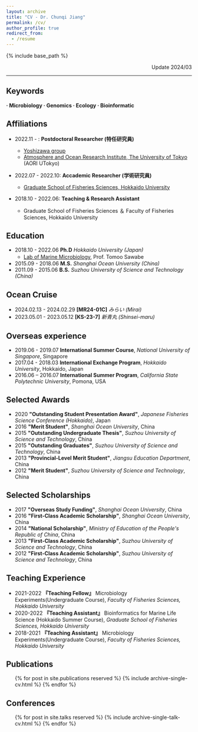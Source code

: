 ```yaml
---
layout: archive
title: "CV - Dr. Chunqi Jiang"
permalink: /cv/
author_profile: true
redirect_from:
  - /resume
---
```


{% include base_path %}

<p align="right"> Update 2024/03 </p>

***
## Keywords
**· Microbiology       · Genomics     · Ecology   · Bioinformatic**

## Affiliations
* 2022.11 -        : **Postdoctoral Researcher (特任研究員)**
  * [Yoshizawa group](https://genedynamics.aori.u-tokyo.ac.jp/en/vision/)
  * [Atmosphere and Ocean Research Institute, The University of Tokyo](https://www.aori.u-tokyo.ac.jp/) (AORI UTokyo)

* 2022.07 - 2022.10: **Accademic Researcher (学術研究員)**
  * [Graduate School of Fisheries Sciences, Hokkaido University](https://www2.fish.hokudai.ac.jp/)

* 2018.10 - 2022.06: **Teaching & Research Assistant**
  * Graduate School of Fisheries Sciences ＆ Faculty of Fisheries Sciences, Hokkaido University

## Education
* 2018.10 - 2022.06  **Ph.D**  *Hokkaido University (Japan)*
  * [Lab of Marine Microbiology](https://micro.fish.hokudai.ac.jp/labs/#welcome), Prof. Tomoo Sawabe　
* 2015.09 - 2018.06  **M.S.**   *Shanghai Ocean University (China)*
* 2011.09 - 2015.06  **B.S.**   *Suzhou University of Science and Technology (China)*

## Ocean Cruise
* 2024.02.13 - 2024.02.29    **[MR24-01C]**    *みらい (Mirai)*
* 2023.05.01 - 2023.05.12    **[KS-23-7]**    *新青丸 (Shinsei-maru)*

## Overseas experience
* 2019.06 - 2019.07 **International Summer Course**, *National University of Singapore*, Singapore
* 2017.04 - 2018.03 **International Exchange Program**, *Hokkaido University*, Hokkaido, Japan
* 2016.06 – 2016.07 **International Summer Program**, *California State Polytechnic University*, Pomona, USA

## Selected Awards
* 2020 **"Outstanding Student Presentation Award"**, *Japanese Fisheries Science Conference (Hokkaido)*, Japan
* 2016 **"Merit Student"**, *Shanghai Ocean University*, China
* 2015 **"Outstanding Undergraduate Thesis"**, *Suzhou University of Science and Technology*, China
* 2015 **"Outstanding Graduates"**, *Suzhou University of Science and Technology*, China
* 2013 **"Provincial-Level Merit Student"**, *Jiangsu Education Department*, China
* 2012 **"Merit Student"**, *Suzhou University of Science and Technology*, China

## Selected Scholarships
* 2017 **"Overseas Study Funding"**, *Shanghai Ocean University*, China
* 2016 **"First-Class Academic Scholarship"**, *Shanghai Ocean University*, China
* 2014 **"National Scholarship"**, *Ministry of Education of the People's Republic of China*, China
* 2013 **"First-Class Academic Scholarship"**, *Suzhou University of Science and Technology*, China
* 2012 **"First-Class Academic Scholarship"**, *Suzhou University of Science and Technology*, China

## Teaching Experience
* 2021-2022 **『Teaching Fellow』** Microbiology Experiments(Undergraduate Course), *Faculty of Fisheries Sciences, Hokkaido University*
* 2020-2022 **『Teaching Assistant』** Bioinformatics for Marine Life Science (Hokkaido Summer Course), *Graduate School of Fisheries Sciences, Hokkaido University*
* 2018-2021 **『Teaching Assistant』** Microbiology Experiments(Undergraduate Course), *Faculty of Fisheries Sciences, Hokkaido University*
  
## Publications
  <ul>{% for post in site.publications reserved %}
    {% include archive-single-cv.html %}
  {% endfor %}</ul>
  
## Conferences
  <ul>{% for post in site.talks reserved %}
    {% include archive-single-talk-cv.html %}
  {% endfor %}</ul>
  


<!--
<iframe src="/files/pdf/Williams CV.pdf" width="100%" height="500" frameborder="no" border="0" marginwidth="0" marginheight="0"></iframe>
You can download a PDF copy of my CV [here](/files/pdf/Williams CV.pdf).
-->
